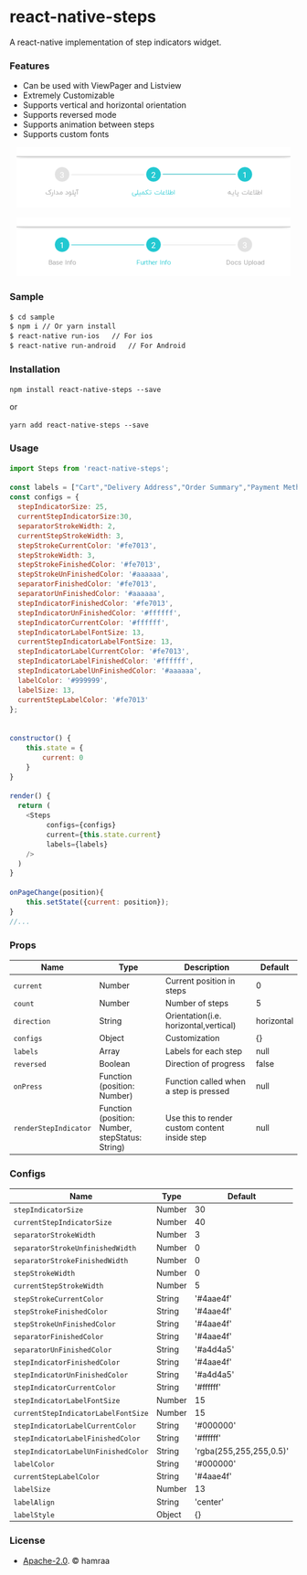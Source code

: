 # react-native-steps
A react-native implementation of step indicators widget.

### Features

  - Can be used with ViewPager and Listview
  - Extremely Customizable
  - Supports vertical and horizontal orientation
  - Supports reversed mode
  - Supports animation between steps
  - Supports custom fonts
  
<p align="center">
  <img width="480" height="106" src="art/1.png" alt="Reversed Sample">
</p>

<p align="center">
  <img width="480" height="103" src="art/2.png" alt="Sample">
</p>
  
### Sample
```sh
$ cd sample
$ npm i // Or yarn install
$ react-native run-ios   // For ios
$ react-native run-android   // For Android
```

### Installation
``npm install react-native-steps --save``

or

``yarn add react-native-steps --save``

### Usage
```javascript
import Steps from 'react-native-steps';

const labels = ["Cart","Delivery Address","Order Summary","Payment Method","Track"];
const configs = {
  stepIndicatorSize: 25,
  currentStepIndicatorSize:30,
  separatorStrokeWidth: 2,
  currentStepStrokeWidth: 3,
  stepStrokeCurrentColor: '#fe7013',
  stepStrokeWidth: 3,
  stepStrokeFinishedColor: '#fe7013',
  stepStrokeUnFinishedColor: '#aaaaaa',
  separatorFinishedColor: '#fe7013',
  separatorUnFinishedColor: '#aaaaaa',
  stepIndicatorFinishedColor: '#fe7013',
  stepIndicatorUnFinishedColor: '#ffffff',
  stepIndicatorCurrentColor: '#ffffff',
  stepIndicatorLabelFontSize: 13,
  currentStepIndicatorLabelFontSize: 13,
  stepIndicatorLabelCurrentColor: '#fe7013',
  stepIndicatorLabelFinishedColor: '#ffffff',
  stepIndicatorLabelUnFinishedColor: '#aaaaaa',
  labelColor: '#999999',
  labelSize: 13,
  currentStepLabelColor: '#fe7013'
};


constructor() {
    this.state = {
        current: 0
    }
}

render() {
  return (
    <Steps
         configs={configs}
         current={this.state.current}
         labels={labels}
    />
  )
}

onPageChange(position){
    this.setState({current: position});
}
//...
```

### Props

| Name | Type | Description | Default
| ------------ | ------------- | ------------ |------------ |
| `current` | Number  | Current position in steps | 0
| ```count``` | Number  | Number of steps | 5
| ```direction``` | String  | Orientation(i.e. horizontal,vertical) | horizontal
| ```configs``` | Object  | Customization | {}
| ```labels``` | Array  | Labels for each step | null
| ```reversed``` | Boolean  | Direction of progress | false
| `onPress` | Function (position: Number) | Function called when a step is pressed | null
| `renderStepIndicator` | Function (position: Number, stepStatus: String) | Use this to render custom content inside step | null 

### Configs

| Name | Type | Default
| ------------ | ------------ |------------ |
| ```stepIndicatorSize``` | Number  | 30
| ```currentStepIndicatorSize``` | Number  | 40
| ```separatorStrokeWidth``` | Number  | 3
| ```separatorStrokeUnfinishedWidth``` | Number  | 0
| ```separatorStrokeFinishedWidth``` | Number  | 0
| ```stepStrokeWidth``` | Number  | 0
| ```currentStepStrokeWidth``` | Number  | 5
| ```stepStrokeCurrentColor``` | String  | '#4aae4f'
| ```stepStrokeFinishedColor``` | String  | '#4aae4f'
| ```stepStrokeUnFinishedColor``` | String  | '#4aae4f'
| ```separatorFinishedColor``` | String  | '#4aae4f'
| ```separatorUnFinishedColor``` | String  | '#a4d4a5'
| ```stepIndicatorFinishedColor``` | String  | '#4aae4f'
| ```stepIndicatorUnFinishedColor``` | String  | '#a4d4a5'
| ```stepIndicatorCurrentColor``` | String  | '#ffffff'
| ```stepIndicatorLabelFontSize``` | Number  | 15
| ```currentStepIndicatorLabelFontSize``` | Number  | 15
| ```stepIndicatorLabelCurrentColor``` | String  | '#000000'
| ```stepIndicatorLabelFinishedColor``` | String  | '#ffffff'
| ```stepIndicatorLabelUnFinishedColor``` | String  | 'rgba(255,255,255,0.5)'
| ```labelColor``` | String  | '#000000'
| ```currentStepLabelColor``` | String  | '#4aae4f'
| ```labelSize``` | Number  | 13
| ```labelAlign``` | String  | 'center'
| ```labelStyle``` | Object  | {}


### License

 - [Apache-2.0](https://github.com/hamraa/react-native-steps/blob/master/LICENSE).  © hamraa
